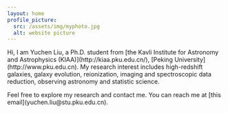 ```yaml
---
layout: home
profile_picture:
  src: /assets/img/myphoto.jpg
  alt: website picture
---
```


<p>
  Hi, I am Yuchen Liu, a Ph.D. student from [the Kavli Institute for Astronomy and Astrophysics (KIAA)](http://kiaa.pku.edu.cn/), [Peking University](http://www.pku.edu.cn). My research interest includes high-redshift galaxies, galaxy evolution, reionization, imaging and spectroscopic data reduction, observing astronomy and statistic science.
</p>

<p>
  Feel free to explore my research and contact me. You can reach me at [this email](yuchen.liu@stu.pku.edu.cn).
</p>
